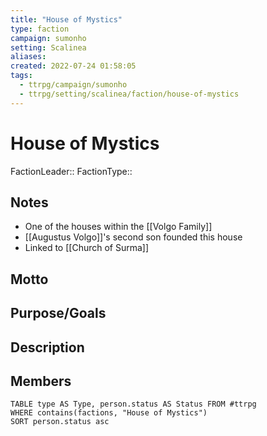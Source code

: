 ```yaml
---
title: "House of Mystics"
type: faction
campaign: sumonho
setting: Scalinea
aliases:
created: 2022-07-24 01:58:05
tags:
  - ttrpg/campaign/sumonho
  - ttrpg/setting/scalinea/faction/house-of-mystics
---
```


# House of Mystics

FactionLeader::
FactionType::

## Notes

- One of the houses within the [[Volgo Family]]
- [[Augustus Volgo]]'s second son founded this house
- Linked to [[Church of Surma]]

## Motto


## Purpose/Goals


## Description



## Members

```dataview
TABLE type AS Type, person.status AS Status FROM #ttrpg
WHERE contains(factions, "House of Mystics")
SORT person.status asc
```


